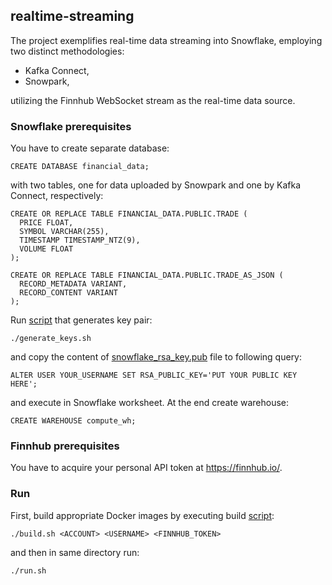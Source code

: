 ## realtime-streaming

The project exemplifies real-time data streaming into Snowflake, employing two distinct methodologies:

- Kafka Connect,
- Snowpark,

utilizing the Finnhub WebSocket stream as the real-time data source.

### Snowflake prerequisites
You have to create separate database:
~~~
CREATE DATABASE financial_data;
~~~
with two tables, one for data uploaded by Snowpark and one by Kafka Connect, respectively:
~~~
CREATE OR REPLACE TABLE FINANCIAL_DATA.PUBLIC.TRADE (
  PRICE FLOAT,
  SYMBOL VARCHAR(255),
  TIMESTAMP TIMESTAMP_NTZ(9),
  VOLUME FLOAT
);
~~~
~~~
CREATE OR REPLACE TABLE FINANCIAL_DATA.PUBLIC.TRADE_AS_JSON (
  RECORD_METADATA VARIANT,
  RECORD_CONTENT VARIANT
);
~~~
Run [script](scripts/generate_keys.sh) that generates key pair:
~~~
./generate_keys.sh
~~~
and copy the content of [snowflake_rsa_key.pub](scripts%2Fsnowflake_rsa_key.pub) file to following query:
~~~
ALTER USER YOUR_USERNAME SET RSA_PUBLIC_KEY='PUT YOUR PUBLIC KEY HERE';
~~~
and execute in Snowflake worksheet. At the end create warehouse:
~~~
CREATE WAREHOUSE compute_wh;
~~~

### Finnhub prerequisites
You have to acquire your personal API token at https://finnhub.io/.

### Run
First, build appropriate Docker images by executing build [script](scripts/build.sh):
~~~
./build.sh <ACCOUNT> <USERNAME> <FINNHUB_TOKEN>
~~~
and then in same directory run:
~~~
./run.sh
~~~